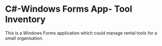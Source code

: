 # C#-Windows Forms App- Tool Inventory

This is a Windows Forms application which could manage rental tools for a small organisation.